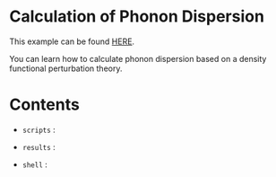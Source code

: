 Calculation of Phonon Dispersion
=================================

This example can be found [HERE](https://github.com/masato1122/Examples_QE/tree/main/examples/phonon_dfpt).

You can learn how to calculate phonon dispersion based on a density functional perturbation theory.

# Contents

* ``scripts`` :

* ``results`` :  

* ``shell`` : 

